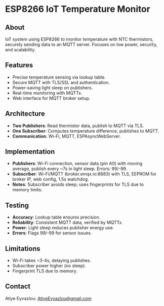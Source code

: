 # ESP8266 IoT Temperature Monitor

## About
IoT system using ESP8266 to monitor temperature with NTC thermistors, securely sending data to an MQTT server. Focuses on low power, security, and scalability.

## Features
- Precise temperature sensing via lookup table.
- Secure MQTT with TLS/SSL and authentication.
- Power-saving light sleep on publishers.
- Real-time monitoring with MQTTx.
- Web interface for MQTT broker setup.

## Architecture
- **Two Publishers**: Read thermistor data, publish to MQTT via TLS.
- **One Subscriber**: Computes temperature difference, publishes to MQTT.
- **Communication**: Wi-Fi, MQTT, ESPAsyncWebServer.

## Implementation
- **Publishers**: Wi-Fi connection, sensor data (pin A0) with moving average, publish every ~7s in light sleep. Errors: 99/-99.
- **Subscriber**: Wi-Fi/MQTT (broker.emqx.io:8883) with TLS, EEPROM for broker IP, web config, 1.5s watchdog.
- **Notes**: Subscriber avoids sleep; uses fingerprints for TLS due to memory limits.

## Testing
- **Accuracy**: Lookup table ensures precision.
- **Reliability**: Consistent MQTT data, verified by MQTTx.
- **Power**: Light sleep reduces publisher energy use.
- **Errors**: Flags 99/-99 for sensor issues.

## Limitations
- Wi-Fi takes ~3-4s, delaying publishes.
- Subscriber power higher (no sleep).
- Fingerprint TLS due to memory.

## Contact
Atiye Eyvazlou: AtiyeEyvazlou@gmail.com
